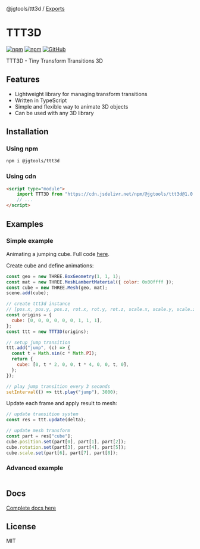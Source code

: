 @jgtools/ttt3d / [Exports](modules.md)

# TTT3D

[![npm](https://img.shields.io/npm/v/@jgtools/ttt3d)](https://www.npmjs.com/package/@jgtools/ttt3d)
[![npm](https://img.shields.io/npm/dm/@jgtools/ttt3d)](https://www.npmjs.com/package/@jgtools/ttt3d)
[![GitHub](https://img.shields.io/github/license/jgtools/ttt3d)](https://github.com/git/git-scm.com/blob/main/MIT-LICENSE.txt)

TTT3D - Tiny Transform Transitions 3D

## Features

- Lightweight library for managing transform transitions
- Written in TypeScript
- Simple and flexible way to animate 3D objects
- Can be used with any 3D library

## Installation

### Using npm

```bash
npm i @jgtools/ttt3d
```

### Using cdn

```html
<script type="module">
    import TTT3D from "https://cdn.jsdelivr.net/npm/@jgtools/ttt3d@1.0.3/dist/index.min.js";
    // ...
</script>
```

## Examples

### Simple example

Animating a jumping cube. Full code [here](examples/simple/index.html).

Create cube and define animations:

```javascript
const geo = new THREE.BoxGeometry(1, 1, 1);
const mat = new THREE.MeshLambertMaterial({ color: 0x00ffff });
const cube = new THREE.Mesh(geo, mat);
scene.add(cube);

// create ttt3d instance
// [pos.x, pos.y, pos.z, rot.x, rot.y, rot.z, scale.x, scale.y, scale.z]
const origins = {
  cube: [0, 0, 0, 0, 0, 0, 1, 1, 1],
};
const ttt = new TTT3D(origins);

// setup jump transition
ttt.add("jump", (c) => {
  const t = Math.sin(c * Math.PI);
  return {
    cube: [0, t * 2, 0, 0, t * 4, 0, 0, t, 0],
  };
});

// play jump transition every 3 seconds
setInterval(() => ttt.play("jump"), 3000);
```

Update each frame and apply result to mesh:

```javascript
// update transition system
const res = ttt.update(delta);

// update mesh transform
const part = res["cube"];
cube.position.set(part[0], part[1], part[2]);
cube.rotation.set(part[3], part[4], part[5]);
cube.scale.set(part[6], part[7], part[8]);
```

### Advanced example

```javascript
```

## Docs

[Complete docs here](docs/index.html)

## License

MIT
